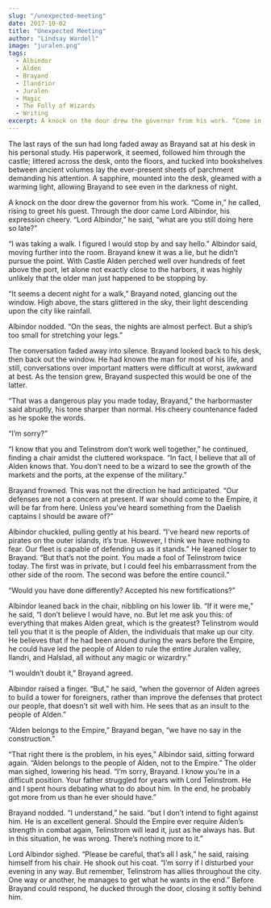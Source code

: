 ```yaml
---
slug: "/unexpected-meeting"
date: 2017-10-02
title: "Unexpected Meeting"
author: "Lindsay Wardell"
image: "juralen.png"
tags:
  - Albindor
  - Alden
  - Brayand
  - Ilandrior
  - Juralen
  - Magic
  - The Folly of Wizards
  - Writing
excerpt: A knock on the door drew the governor from his work. “Come in,” he called, rising to greet his guest. Through the door came Lord Albindor, his expression cheery. “Lord Albindor,” he said, “what are you still doing here so late?”
---
```

The last rays of the sun had long faded away as Brayand sat at his desk in his personal study. His paperwork, it seemed, followed him through the castle; littered across the desk, onto the floors, and tucked into bookshelves between ancient volumes lay the ever-present sheets of parchment demanding his attention. A sapphire, mounted into the desk, gleamed with a warming light, allowing Brayand to see even in the darkness of night.

A knock on the door drew the governor from his work. “Come in,” he called, rising to greet his guest. Through the door came Lord Albindor, his expression cheery. “Lord Albindor,” he said, “what are you still doing here so late?”

“I was taking a walk. I figured I would stop by and say hello.” Albindor said, moving further into the room. Brayand knew it was a lie, but he didn’t pursue the point. With Castle Alden perched well over hundreds of feet above the port, let alone not exactly close to the harbors, it was highly unlikely that the older man just happened to be stopping by.

“It seems a decent night for a walk,” Brayand noted, glancing out the window. High above, the stars glittered in the sky, their light descending upon the city like rainfall.

Albindor nodded. “On the seas, the nights are almost perfect. But a ship’s too small for stretching your legs.”

The conversation faded away into silence. Brayand looked back to his desk, then back out the window. He had known the man for most of his life, and still, conversations over important matters were difficult at worst, awkward at best. As the tension grew, Brayand suspected this would be one of the latter.

“That was a dangerous play you made today, Brayand,” the harbormaster said abruptly, his tone sharper than normal. His cheery countenance faded as he spoke the words.

“I’m sorry?”

“I know that you and Telinstrom don’t work well together,” he continued, finding a chair amidst the cluttered workspace. “In fact, I believe that all of Alden knows that. You don’t need to be a wizard to see the growth of the markets and the ports, at the expense of the military.”

Brayand frowned. This was not the direction he had anticipated. “Our defenses are not a concern at present. If war should come to the Empire, it will be far from here. Unless you’ve heard something from the Daelish captains I should be aware of?”

Albindor chuckled, pulling gently at his beard. “I’ve heard new reports of pirates on the outer islands, it’s true. However, I think we have nothing to fear. Our fleet is capable of defending us as it stands.” He leaned closer to Brayand. “But that’s not the point. You made a fool of Telinstrom twice today. The first was in private, but I could feel his embarrassment from the other side of the room. The second was before the entire council.”

“Would you have done differently? Accepted his new fortifications?”

Albindor leaned back in the chair, nibbling on his lower lib. “If it were me,” he said, “I don’t believe I would have, no. But let me ask you this: of everything that makes Alden great, which is the greatest? Telinstrom would tell you that it is the people of Alden, the individuals that make up our city. He believes that if he had been around during the wars before the Empire, he could have led the people of Alden to rule the entire Juralen valley, Ilandri, and Halslad, all without any magic or wizardry.”

“I wouldn’t doubt it,” Brayand agreed.

Albindor raised a finger. “But,” he said, “when the governor of Alden agrees to build a tower for foreigners, rather than improve the defenses that protect our people, that doesn’t sit well with him. He sees that as an insult to the people of Alden.”

“Alden belongs to the Empire,” Brayand began, “we have no say in the construction.”

“That right there is the problem, in his eyes,” Albindor said, sitting forward again. “Alden belongs to the people of Alden, not to the Empire.” The older man sighed, lowering his head. “I’m sorry, Brayand. I know you’re in a difficult position. Your father struggled for years with Lord Telinstrom. He and I spent hours debating what to do about him. In the end, he probably got more from us than he ever should have.”

Brayand nodded. “I understand,” he said. “but I don’t intend to fight against him. He is an excellent general. Should the Empire ever require Alden’s strength in combat again, Telinstrom will lead it, just as he always has. But in this situation, he was wrong. There’s nothing more to it.”

Lord Albindor sighed. “Please be careful, that’s all I ask,” he said, raising himself from his chair. He shook out his coat. “I’m sorry if I disturbed your evening in any way. But remember, Telinstrom has allies throughout the city. One way or another, he manages to get what he wants in the end.” Before Brayand could respond, he ducked through the door, closing it softly behind him.